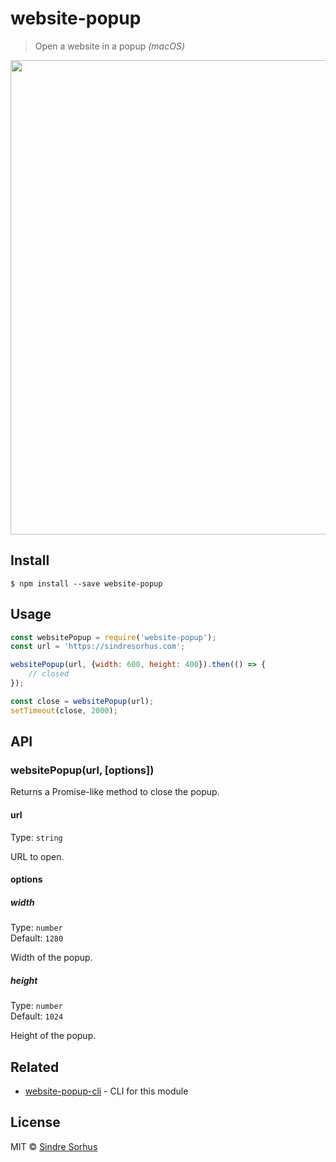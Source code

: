 # website-popup

> Open a website in a popup *(macOS)*

<img src="screenshot.png" width="759">


## Install

```
$ npm install --save website-popup
```


## Usage

```js
const websitePopup = require('website-popup');
const url = 'https://sindresorhus.com';

websitePopup(url, {width: 600, height: 400}).then(() => {
	// closed
});

const close = websitePopup(url);
setTimeout(close, 2000);
```


## API

### websitePopup(url, [options])

Returns a Promise-like method to close the popup.

#### url

Type: `string`

URL to open.

#### options

##### width

Type: `number`<br>
Default: `1280`

Width of the popup.

##### height

Type: `number`<br>
Default: `1024`

Height of the popup.


## Related

- [website-popup-cli](https://github.com/sindresorhus/website-popup-cli) - CLI for this module


## License

MIT © [Sindre Sorhus](https://sindresorhus.com)
